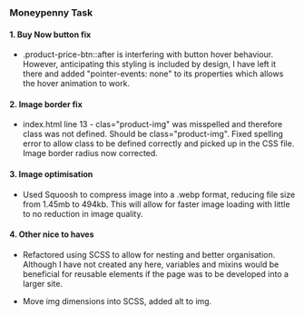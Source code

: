 ### Moneypenny Task

#### 1. Buy Now button fix

- .product-price-btn::after is interfering with button hover behaviour. However, anticipating this styling is included by design, I have left it there and added "pointer-events: none" to its properties which allows the hover animation to work.

#### 2. Image border fix

- index.html line 13 - clas="product-img" was misspelled and therefore class was not defined. Should be class="product-img". Fixed spelling error to allow class to be defined correctly and picked up in the CSS file. Image border radius now corrected.

#### 3. Image optimisation

- Used Squoosh to compress image into a .webp format, reducing file size from 1.45mb to 494kb. This will allow for faster image loading with little to no reduction in image quality.

#### 4. Other nice to haves

- Refactored using SCSS to allow for nesting and better organisation. Although I have not created any here, variables and mixins would be beneficial for reusable elements if the page was to be developed into a larger site.

- Move img dimensions into SCSS, added alt to img.
